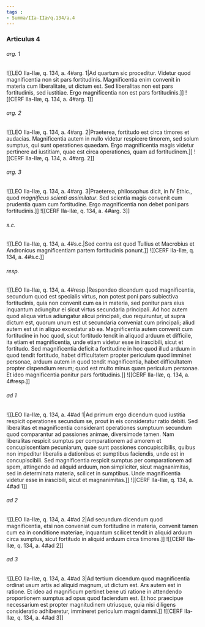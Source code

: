```yaml
---
tags : 
- Summa/IIa-IIæ/q.134/a.4
---
```


### Articulus 4

###### arg. 1
![[LEO IIa-IIæ, q. 134, a. 4#arg. 1|Ad quartum sic proceditur. Videtur quod magnificentia non sit pars fortitudinis. Magnificentia enim convenit in materia cum liberalitate, ut dictum est. Sed liberalitas non est pars fortitudinis, sed iustitiae. Ergo magnificentia non est pars fortitudinis.]]
![[CERF IIa-IIæ, q. 134, a. 4#arg. 1]]

###### arg. 2
![[LEO IIa-IIæ, q. 134, a. 4#arg. 2|Praeterea, fortitudo est circa timores et audacias. Magnificentia autem in nullo videtur respicere timorem, sed solum sumptus, qui sunt operationes quaedam. Ergo magnificentia magis videtur pertinere ad iustitiam, quae est circa operationes, quam ad fortitudinem.]]
![[CERF IIa-IIæ, q. 134, a. 4#arg. 2]]

###### arg. 3
![[LEO IIa-IIæ, q. 134, a. 4#arg. 3|Praeterea, philosophus dicit, in IV Ethic., quod *magnificus scienti assimilatur*. Sed scientia magis convenit cum prudentia quam cum fortitudine. Ergo magnificentia non debet poni pars fortitudinis.]]
![[CERF IIa-IIæ, q. 134, a. 4#arg. 3]]

###### s.c.
![[LEO IIa-IIæ, q. 134, a. 4#s.c.|Sed contra est quod Tullius et Macrobius et Andronicus magnificentiam partem fortitudinis ponunt.]]
![[CERF IIa-IIæ, q. 134, a. 4#s.c.]]

###### resp.
![[LEO IIa-IIæ, q. 134, a. 4#resp.|Respondeo dicendum quod magnificentia, secundum quod est specialis virtus, non potest poni pars subiectiva fortitudinis, quia non convenit cum ea in materia, sed ponitur pars eius inquantum adiungitur ei sicut virtus secundaria principali. Ad hoc autem quod aliqua virtus adiungatur alicui principali, duo requiruntur, ut supra dictum est, quorum unum est ut secundaria conveniat cum principali; aliud autem est ut in aliquo excedatur ab ea. Magnificentia autem convenit cum fortitudine in hoc quod, sicut fortitudo tendit in aliquod arduum et difficile, ita etiam et magnificentia, unde etiam videtur esse in irascibili, sicut et fortitudo. Sed magnificentia deficit a fortitudine in hoc quod illud arduum in quod tendit fortitudo, habet difficultatem propter periculum quod imminet personae, arduum autem in quod tendit magnificentia, habet difficultatem propter dispendium rerum; quod est multo minus quam periculum personae. Et ideo magnificentia ponitur pars fortitudinis.]]
![[CERF IIa-IIæ, q. 134, a. 4#resp.]]

###### ad 1
![[LEO IIa-IIæ, q. 134, a. 4#ad 1|Ad primum ergo dicendum quod iustitia respicit operationes secundum se, prout in eis consideratur ratio debiti. Sed liberalitas et magnificentia considerant operationes sumptuum secundum quod comparantur ad passiones animae, diversimode tamen. Nam liberalitas respicit sumptus per comparationem ad amorem et concupiscentiam pecuniarum, quae sunt passiones concupiscibilis, quibus non impeditur liberalis a dationibus et sumptibus faciendis, unde est in concupiscibili. Sed magnificentia respicit sumptus per comparationem ad spem, attingendo ad aliquid arduum, non simpliciter, sicut magnanimitas, sed in determinata materia, scilicet in sumptibus. Unde magnificentia videtur esse in irascibili, sicut et magnanimitas.]]
![[CERF IIa-IIæ, q. 134, a. 4#ad 1]]

###### ad 2
![[LEO IIa-IIæ, q. 134, a. 4#ad 2|Ad secundum dicendum quod magnificentia, etsi non conveniat cum fortitudine in materia, convenit tamen cum ea in conditione materiae, inquantum scilicet tendit in aliquid arduum circa sumptus, sicut fortitudo in aliquid arduum circa timores.]]
![[CERF IIa-IIæ, q. 134, a. 4#ad 2]]

###### ad 3
![[LEO IIa-IIæ, q. 134, a. 4#ad 3|Ad tertium dicendum quod magnificentia ordinat usum artis ad aliquid magnum, ut dictum est. Ars autem est in ratione. Et ideo ad magnificum pertinet bene uti ratione in attendendo proportionem sumptus ad opus quod faciendum est. Et hoc praecipue necessarium est propter magnitudinem utriusque, quia nisi diligens consideratio adhiberetur, immineret periculum magni damni.]]
![[CERF IIa-IIæ, q. 134, a. 4#ad 3]]

